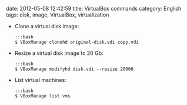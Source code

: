 date: 2012-05-08 12:42:59
title: VirtualBox commands
category: English
tags: disk, image, VirtualBox, virtualization

  * Clone a virtual disk image:

        :::bash
        $ VBoxManage clonehd original-disk.vdi copy.vdi

  * Resize a virtual disk image to 20 Gb:

        :::bash
        $ VBoxManage modifyhd disk.vdi --resize 20000

  * List virtual machines:

        :::bash
        $ VBoxManage list vms

